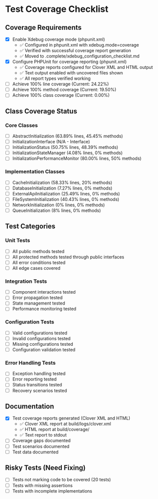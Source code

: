 # Test Coverage Checklist

## Coverage Requirements
- [x] Enable Xdebug coverage mode (phpunit.xml)
  - ✅ Configured in phpunit.xml with xdebug.mode=coverage
  - ✅ Verified with successful coverage report generation
  - ✅ Moved to .complete/xdebug_configuration_checklist.md
- [x] Configure PHPUnit for coverage reporting (phpunit.xml)
  - ✅ Coverage reports configured for Clover XML and HTML output
  - ✅ Text output enabled with uncovered files shown
  - ✅ All report types verified working
- [ ] Achieve 100% line coverage (Current: 24.22%)
- [ ] Achieve 100% method coverage (Current: 19.50%)
- [ ] Achieve 100% class coverage (Current: 0.00%)

## Class Coverage Status
### Core Classes
- [ ] AbstractInitialization (63.89% lines, 45.45% methods)
- [ ] InitializationInterface (N/A - Interface)
- [ ] InitializationStatus (50.75% lines, 48.39% methods)
- [ ] InitializationStateManager (4.08% lines, 0% methods)
- [ ] InitializationPerformanceMonitor (80.00% lines, 50% methods)

### Implementation Classes
- [ ] CacheInitialization (58.33% lines, 20% methods)
- [ ] DatabaseInitialization (7.27% lines, 0% methods)
- [ ] ExternalApiInitialization (25.49% lines, 0% methods)
- [ ] FileSystemInitialization (40.43% lines, 0% methods)
- [ ] NetworkInitialization (0% lines, 0% methods)
- [ ] QueueInitialization (8% lines, 0% methods)

## Test Categories
### Unit Tests
- [ ] All public methods tested
- [ ] All protected methods tested through public interfaces
- [ ] All error conditions tested
- [ ] All edge cases covered

### Integration Tests
- [ ] Component interactions tested
- [ ] Error propagation tested
- [ ] State management tested
- [ ] Performance monitoring tested

### Configuration Tests
- [ ] Valid configurations tested
- [ ] Invalid configurations tested
- [ ] Missing configurations tested
- [ ] Configuration validation tested

### Error Handling Tests
- [ ] Exception handling tested
- [ ] Error reporting tested
- [ ] Status transitions tested
- [ ] Recovery scenarios tested

## Documentation
- [x] Test coverage reports generated (Clover XML and HTML)
  - ✅ Clover XML report at build/logs/clover.xml
  - ✅ HTML report at build/coverage/
  - ✅ Text report to stdout
- [ ] Coverage gaps documented
- [ ] Test scenarios documented
- [ ] Test data documented

## Risky Tests (Need Fixing)
- [ ] Tests not marking code to be covered (20 tests)
- [ ] Tests with missing assertions
- [ ] Tests with incomplete implementations 